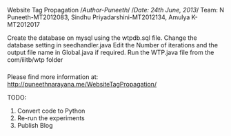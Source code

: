 Website Tag Propagation
/*Author-Puneeth*/
/*Date: 24th June, 2013*/
Team:
N Puneeth-MT2012083, 
Sindhu Priyadarshini-MT2012134, 
Amulya K-MT2012017


Create the database on mysql using the wtpdb.sql file.
Change the database setting in seedhandler.java
Edit the Number of iterations and the output file name in Global.java if required.
Run the WTP.java file from the com/iiitb/wtp folder

###
Please find more information at:
http://puneethnarayana.me/WebsiteTagPropagation/

TODO:
1. Convert code to Python
2. Re-run the experiments
3. Publish Blog
